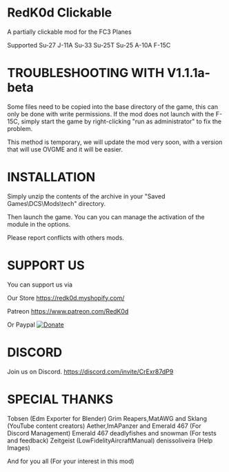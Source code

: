 # RedK0d Clickable
 A partially clickable mod for the FC3 Planes

 Supported
 Su-27
 J-11A
 Su-33
 Su-25T
 Su-25
 A-10A
 F-15C 
 
 # TROUBLESHOOTING WITH V1.1.1a-beta
 Some files need to be copied into the base directory of the game, this can only be done with write permissions.
If the mod does not launch with the F-15C, simply start the game by right-clicking "run as administrator" to fix the problem.

This method is temporary, we will update the mod very soon, with a version that will use OVGME and it will be easier.

 # INSTALLATION 

Simply unzip the contents of the archive in your "Saved Games\DCS\Mods\tech\" directory.


Then launch the game.
You can you can manage the activation of the module in the options.

Please report conflicts with others mods.
 
 # SUPPORT US
You can support us via 

Our Store
https://redk0d.myshopify.com/

Patreon 
https://www.patreon.com/RedK0d

Or Paypal
[![Donate](https://www.paypalobjects.com/en_US/FR/i/btn/btn_donateCC_LG.gif)](https://www.paypal.com/donate/?hosted_button_id=8RA626VEJD2SC)

 # DISCORD
Join us on Discord. 
https://discord.com/invite/CrExr87dP9

 # SPECIAL THANKS
 Tobsen                               (Edm Exporter for Blender)
 Grim Reapers,MatAWG and Sklang       (YouTube content creators)
 Aether,ImAPanzer and Emerald 467     (For Discord Management)
 Emerald 467 deadlyfishes and snowman (For tests and feedback)
 Zeitgeist                            (LowFidelityAircraftManual)
 denissoliveira                       (Help Images)
 
 
 And for you all                      (For your interest in this mod)


